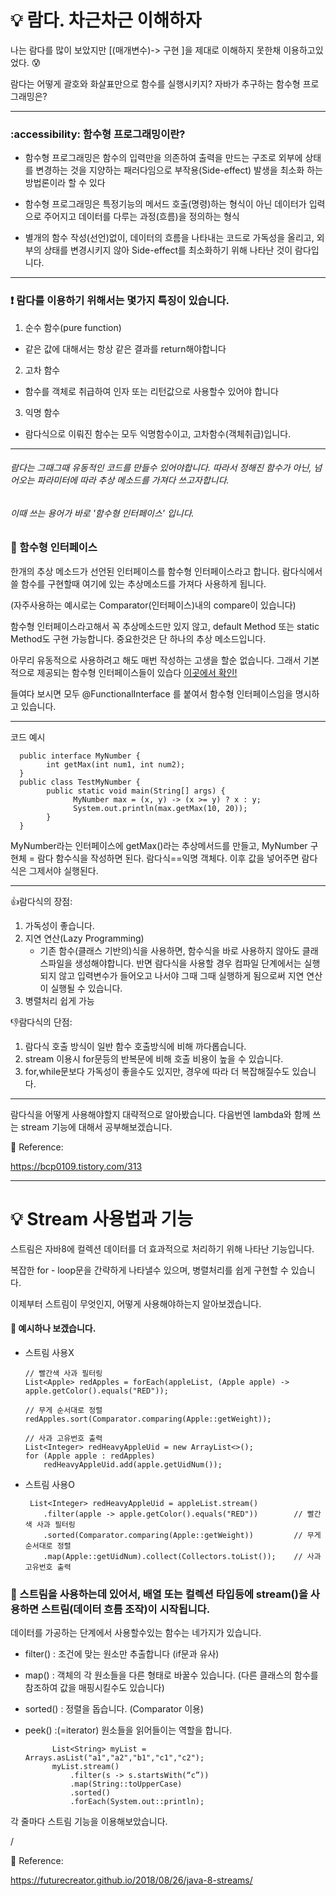 # 💡 람다. 차근차근 이해하자

나는 람다를 많이 보았지만 [(매개변수)-> 구현 ]을 제대로 이해하지 못한채 이용하고있었다. 😰

람다는 어떻게 괄호와 화살표만으로 함수를 실행시키지?
자바가 추구하는 함수형 프로그래밍은?

***

### :accessibility: 함수형 프로그래밍이란?
- 함수형 프로그래밍은 함수의 입력만을 의존하여 출력을 만드는 구조로 외부에 상태를 변경하는 것을 지양하는 패러다임으로 부작용(Side-effect) 발생을 최소화 하는 방법론이라 할 수 있다

- 함수형 프로그래밍은 특정기능의 메서드 호출(명령)하는 형식이 아닌 데이터가 입력으로 주어지고 데이터를 다루는 과정(흐름)을 정의하는 형식

- 별개의 함수 작성(선언)없이, 데이터의 흐름을 나타내는 코드로 가독성을 올리고, 외부의 상태를 변경시키지 않아 Side-effect를 최소화하기 위해 나타난 것이 람다입니다.

---

### ❗ 람다를 이용하기 위해서는 몇가지 특징이 있습니다.
1. 순수 함수(pure function)
- 같은 값에 대해서는 항상 같은 결과를 return해야합니다
2. 고차 함수
- 함수를 객체로 취급하여 인자 또는  리턴값으로 사용할수 있어야 합니다
3. 익명 함수
- 람다식으로 이뤄진 함수는 모두 익명함수이고, 고차함수(객체취급)입니다.

---
###### 람다는 그때그때 유동적인 코드를 만들수 있어야합니다. 따라서 정해진 함수가 아닌, 넘어오는 파라미터에 따라 추상 메소드를 가져다 쓰고자합니다.

###### 이때 쓰는 용어가 바로 '함수형 인터페이스' 입니다. 


### 🎱 함수형 인터페이스

한개의 추상 메소드가 선언된 인터페이스를 함수형 인터페이스라고 합니다. 람다식에서 쓸 함수를 구현할때 여기에 있는 추상메소드를 가져다 사용하게 됩니다. 

(자주사용하는 예시로는 Comparator(인터페이스)내의 compare이 있습니다)

함수형 인터페이스라고해서 꼭 추상메소드만 있지 않고, default Method 또는 static Method도 구현 가능합니다. 중요한것은 단 하나의 추상 메소드입니다.

아무리 유동적으로 사용하려고 해도 매번 작성하는 고생을 할순 없습니다. 그래서 기본적으로 제공되는 함수형 인터페이스들이 있습다 [이곳에서 확인!](https://docs.oracle.com/javase/8/docs/api/java/util/function/package-summary.html)

들여다 보시면 모두 @FunctionalInterface 를 붙여서 함수형 인터페이스임을 명시하고 있습니다. 

---
코드 예시

      public interface MyNumber {
            int getMax(int num1, int num2);
      }
      public class TestMyNumber {
            public static void main(String[] args) {
                  MyNumber max = (x, y) -> (x >= y) ? x : y;
                  System.out.println(max.getMax(10, 20));
            }
      }

MyNumber라는  인터페이스에 getMax()라는 추상메서드를 만들고,  MyNumber 구현체 = 람다 함수식을 작성하면 된다. 람다식==익명 객체다.
이후 값을 넣어주면 람다식은 그제서야 실행된다.


---
👍람다식의 장점:

1. 가독성이 좋습니다.
2. 지연 연산(Lazy Programming) 
      -  기존 함수(클래스 기반의)식을 사용하면, 함수식을 바로 사용하지 않아도 클래스파일을 생성해야합니다. 반면 람다식을 사용할 경우 컴파일 단계에서는 실행되지 않고 입력변수가 들어오고 나서야 그때 그때 실행하게 됨으로써 지연 연산이 실행될 수 있습니다.
4. 병렬처리 쉽게 가능 

👎람다식의 단점:
1. 람다식 호출 방식이 일반 함수 호출방식에 비해 까다롭습니다.
2. stream 이용시 for문등의 반복문에 비해 호출 비용이 높을 수 있습니다.
3. for,while문보다 가독성이 좋을수도 있지만, 경우에 따라 더 복잡해질수도 있습니다.
---


람다식을 어떻게 사용해야할지 대략적으로 알아봤습니다. 다음번엔 lambda와 함께 쓰는 stream 기능에 대해서 공부해보겠습니다.

📘 Reference:

<https://bcp0109.tistory.com/313>


****** 



# 💡 Stream 사용법과 기능 
스트림은 자바8에 컬렉션 데이터를 더 효과적으로 처리하기 위해 나타난 기능입니다.

복잡한 for - loop문을 간략하게 나타낼수 있으며, 병렬처리를 쉽게 구현할 수 있습니다.

이제부터 스트림이 무엇인지, 어떻게 사용해야하는지 알아보겠습니다.

#### 📰 예시하나 보겠습니다.

- 스트림 사용X

      // 빨간색 사과 필터링
      List<Apple> redApples = forEach(appleList, (Apple apple) -> apple.getColor().equals("RED"));

      // 무게 순서대로 정렬
      redApples.sort(Comparator.comparing(Apple::getWeight));

      // 사과 고유번호 출력
      List<Integer> redHeavyAppleUid = new ArrayList<>();
      for (Apple apple : redApples)
          redHeavyAppleUid.add(apple.getUidNum());      
- 스트림 사용O

       List<Integer> redHeavyAppleUid = appleList.stream()
          .filter(apple -> apple.getColor().equals("RED"))        // 빨간색 사과 필터링
          .sorted(Comparator.comparing(Apple::getWeight))         // 무게 순서대로 정렬
          .map(Apple::getUidNum).collect(Collectors.toList());    // 사과 고유번호 출력
          

### 🤞 스트림을 사용하는데 있어서, 배열 또는 컬렉션 타입등에 stream()을 사용하면 스트림(데이터 흐름 조작)이 시작됩니다.

데이터를 가공하는 단계에서 사용할수있는 함수는 네가지가 있습니다.
- filter()  : 조건에 맞는 원소만 추출합니다 (if문과 유사)
- map() : 객체의 각 원소들을 다른 형태로 바꿀수 있습니다. (다른 클래스의 함수를 참조하여 값을 매핑시킬수도 있습니다)
- sorted() : 정렬을 돕습니다. (Comparator 이용)
- peek() :(=iterator) 원소들을 읽어들이는 역할을 합니다.

            List<String> myList = Arrays.asList("a1","a2","b1","c1","c2");
            myList.stream()
                .filter(s -> s.startsWith(“c”))
                .map(String::toUpperCase)
                .sorted()
                .forEach(System.out::println);

각 줄마다 스트림 기능을 이용해보았습니다.

/

📘 Reference:

<https://futurecreator.github.io/2018/08/26/java-8-streams/>
